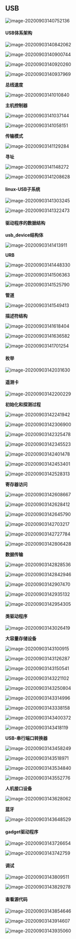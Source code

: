 ## USB

![image-20200903140752136](USB.assets/image-20200903140752136.png)



#### USB体系架构

![image-20200903140842062](USB.assets/image-20200903140842062.png)

![image-20200903140900744](USB.assets/image-20200903140900744.png)

![image-20200903140920260](USB.assets/image-20200903140920260.png)

![image-20200903140937969](USB.assets/image-20200903140937969.png)

**总线速度**

![image-20200903141010840](USB.assets/image-20200903141010840.png)

**主机控制器**

![image-20200903141037144](USB.assets/image-20200903141037144.png)

![image-20200903141058151](USB.assets/image-20200903141058151.png)

**传输模式**

![image-20200903141129284](USB.assets/image-20200903141129284.png)

**寻址**

![image-20200903141148272](USB.assets/image-20200903141148272.png)

![image-20200903141208628](USB.assets/image-20200903141208628.png)



#### linux-USB子系统

![image-20200903141303245](USB.assets/image-20200903141303245.png)

![image-20200903141322473](USB.assets/image-20200903141322473.png)



#### 驱动程序的数据结构

**usb_device结构体**

![image-20200903141413911](USB.assets/image-20200903141413911.png)

**URB**

![image-20200903141448330](USB.assets/image-20200903141448330.png)

![image-20200903141506363](USB.assets/image-20200903141506363.png)

![image-20200903141525790](USB.assets/image-20200903141525790.png)

**管道**

![image-20200903141549413](USB.assets/image-20200903141549413.png)

**描述符结构**

![image-20200903141618404](USB.assets/image-20200903141618404.png)

![image-20200903141636582](USB.assets/image-20200903141636582.png)

![image-20200903141701254](USB.assets/image-20200903141701254.png)



#### 枚举

![image-20200903142031630](USB.assets/image-20200903142031630.png)



#### 遥测卡

![image-20200903142200229](USB.assets/image-20200903142200229.png)

**初始化和探测过程**

![image-20200903142241942](USB.assets/image-20200903142241942.png)

![image-20200903142306900](USB.assets/image-20200903142306900.png)

![image-20200903142325478](USB.assets/image-20200903142325478.png)

![image-20200903142345523](USB.assets/image-20200903142345523.png)

![image-20200903142401478](USB.assets/image-20200903142401478.png)

![image-20200903142453401](USB.assets/image-20200903142453401.png)

![image-20200903142528313](USB.assets/image-20200903142528313.png)

**寄存器访问**

![image-20200903142608667](USB.assets/image-20200903142608667.png)

![image-20200903142628412](USB.assets/image-20200903142628412.png)

![image-20200903142645790](USB.assets/image-20200903142645790.png)

![image-20200903142703217](USB.assets/image-20200903142703217.png)

![image-20200903142727784](USB.assets/image-20200903142727784.png)

![image-20200903142806428](USB.assets/image-20200903142806428.png)

**数据传输**

![image-20200903142828536](USB.assets/image-20200903142828536.png)

![image-20200903142842946](USB.assets/image-20200903142842946.png)

![image-20200903142907470](USB.assets/image-20200903142907470.png)

![image-20200903142935132](USB.assets/image-20200903142935132.png)

![image-20200903142954305](USB.assets/image-20200903142954305.png)



#### 类驱动程序

![image-20200903143026419](USB.assets/image-20200903143026419.png)

**大容量存储设备**

![image-20200903143100915](USB.assets/image-20200903143100915.png)

![image-20200903143126287](USB.assets/image-20200903143126287.png)

![image-20200903143150541](USB.assets/image-20200903143150541.png)

![image-20200903143221102](USB.assets/image-20200903143221102.png)

![image-20200903143250804](USB.assets/image-20200903143250804.png)

![image-20200903143314996](USB.assets/image-20200903143314996.png)

![image-20200903143338158](USB.assets/image-20200903143338158.png)

![image-20200903143400372](USB.assets/image-20200903143400372.png)

![image-20200903143418119](USB.assets/image-20200903143418119.png)

**USB-串行端口转换器**

![image-20200903143458249](USB.assets/image-20200903143458249.png)

![image-20200903143518971](USB.assets/image-20200903143518971.png)

![image-20200903143534840](USB.assets/image-20200903143534840.png)

![image-20200903143552776](USB.assets/image-20200903143552776.png)

**人机接口设备**

![image-20200903143628062](USB.assets/image-20200903143628062.png)

**蓝牙**

![image-20200903143648529](USB.assets/image-20200903143648529.png)



#### gadget驱动程序

![image-20200903143726654](USB.assets/image-20200903143726654.png)

![image-20200903143742759](USB.assets/image-20200903143742759.png)



#### 调试

![image-20200903143809511](USB.assets/image-20200903143809511.png)

![image-20200903143829278](USB.assets/image-20200903143829278.png)



#### 查看源代码

![image-20200903143854646](USB.assets/image-20200903143854646.png)

![image-20200903143914607](USB.assets/image-20200903143914607.png)

![image-20200903143935060](USB.assets/image-20200903143935060.png)





























